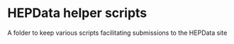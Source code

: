 # HEPData helper scripts

A folder to keep various scripts facilitating submissions to the HEPData site
